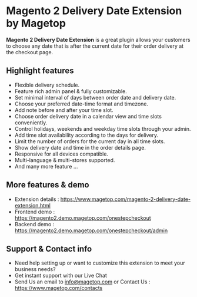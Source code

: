 # Magento 2 Delivery Date Extension by Magetop

**Magento 2 Delivery Date Extension** is a great plugin allows your customers to choose any date that is after the current date for their order delivery at the checkout page.

## Highlight features

- Flexible delivery schedule.
- Feature rich admin panel & fully customizable.
- Set minimal interval of days between order date and delivery date.
- Choose your preferred date-time format and timezone.
- Add note before and after your time slot.
- Choose order delivery date in a calendar view and time slots conveniently.
- Control holidays, weekends and weekday time slots through your admin.
- Add time slot availability according to the days for delivery.
- Limit the number of orders for the current day in all time slots.
- Show delivery date and time in the order details page.
- Responsive for all devices compatible.
- Multi-language & multi-stores supported.
- And many more feature ...

## More features & demo

- Extension details : https://www.magetop.com/magento-2-delivery-date-extension.html
- Frontend demo : https://magento2.demo.magetop.com/onestepcheckout
- Backend demo : https://magento2.demo.magetop.com/onestepcheckout/admin

## Support & Contact info

- Need help setting up or want to customize this extension to meet your business needs? 
- Get instant support with our Live Chat
- Send Us an email to info@magetop.com or Contact Us : https://www.magetop.com/contacts
